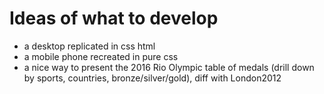 
# Ideas of what to develop
- a desktop replicated in css html
- a mobile phone recreated in pure css
- a nice way to present the 2016 Rio Olympic table of medals (drill down by sports, countries, bronze/silver/gold), diff with London2012
